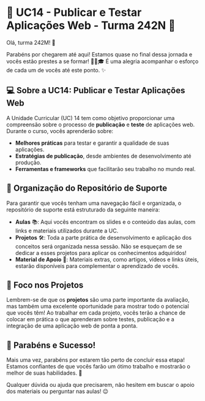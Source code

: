 # 📢  UC14 - Publicar e Testar Aplicações Web - Turma 242N 🚀

Olá, turma 242M! 🎉

Parabéns por chegarem até aqui! Estamos quase no final dessa jornada e vocês estão prestes a se formar! 👏🏼🎓 É uma alegria acompanhar o esforço de cada um de vocês até este ponto.  ✨

## 💻 Sobre a UC14: Publicar e Testar Aplicações Web

A Unidade Curricular (UC) 14 tem como objetivo proporcionar uma compreensão sobre o processo de **publicação** e **teste** de aplicações web. Durante o curso, vocês aprenderão sobre:

- **Melhores práticas** para testar e garantir a qualidade de suas aplicações.
- **Estratégias de publicação**, desde ambientes de desenvolvimento até produção.
- **Ferramentas e frameworks** que facilitarão seu trabalho no mundo real.

## 📂 Organização do Repositório de Suporte

Para garantir que vocês tenham uma navegação fácil e organizada, o repositório de suporte está estruturado da seguinte maneira:

- **Aulas** 📚: Aqui vocês encontram os slides e o conteúdo das aulas, com links e materiais utilizados durante a UC.
- **Projetos** 🛠️: Toda a parte prática de desenvolvimento e aplicação dos conceitos será organizada nessa sessão. Não se esqueçam de se dedicar a esses projetos para aplicar os conhecimentos adquiridos!
- **Material de Apoio** 📑: Materiais extras, como artigos, vídeos e links úteis, estarão disponíveis para complementar o aprendizado de vocês.

## 🚀 Foco nos Projetos

Lembrem-se de que os **projetos** são uma parte importante da avaliação, mas também uma excelente oportunidade para mostrar todo o potencial que vocês têm! Ao trabalhar em cada projeto, vocês terão a chance de colocar em prática o que aprenderam sobre testes, publicação e a integração de uma aplicação web de ponta a ponta.

## 🎉 Parabéns e Sucesso!

Mais uma vez, parabéns por estarem tão perto de concluir essa etapa! Estamos confiantes de que vocês farão um ótimo trabalho e mostrarão o melhor de suas habilidades. 🚀


Qualquer dúvida ou ajuda que precisarem, não hesitem em buscar o apoio dos materiais ou perguntar nas aulas! 😉


